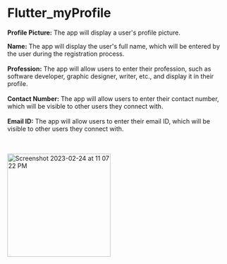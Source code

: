 # Flutter_myProfile

<b>Profile Picture:</b> The app will display a user's profile picture.

<b>Name:</b> The app will display the user's full name, which will be entered by the user during the registration process. <br><br>
<b>Profession:</b> The app will allow users to enter their profession, such as software developer, graphic designer, writer, etc., and display it in their profile.<br><br>
<b>Contact Number:</b> The app will allow users to enter their contact number, which will be visible to other users they connect with. <br><br>
<b>Email ID:</b> The app will allow users to enter their email ID, which will be visible to other users they connect with. <br><br>
<br>



<img width="234" alt="Screenshot 2023-02-24 at 11 07 22 PM" src="https://user-images.githubusercontent.com/95590087/221263719-6093f28a-f473-4023-ba6a-c080601a2da4.png">
